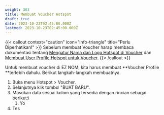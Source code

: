 ```yaml
---
weight: 303
title: Membuat Voucher Hotspot
draft: true
date: 2023-10-23T02:45:00.000Z
lastmod: 2023-10-23T02:45:00.000Z
---
```


{{< callout context="caution" icon="info-triangle" title="Perlu Diperhatikan!" >}}
Sebelum membuat Voucher harap membaca dokumentasi tentang [Mengatur Nama dan Logo Hotspot di Voucher](https://eznom.netlify.app/docs/panduan-hotspot/mengatur-nama-dan-logo-hotspot-di-voucher/) dan [Membuat User Profile Hotspot untuk Voucher](https://eznom.netlify.app/docs/panduan-hotspot/membuat-user-profile-hotspot-untuk-voucher/).
{{< /callout >}}

Untuk membuat voucher di EZ NOM, kita harus membuat \*\*Voucher Profile \*\*terlebih dahulu. Berikut langkah-langkah membuatnya.

1. Buka menu Hotspot > Voucher.
2. Selanjutnya klik tombol "BUAT BARU".
3. Masukan data sesuai kolom yang tersedia dengan rincian sebagai berikut:\\
   1. Yo
4. Tes
